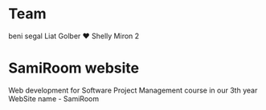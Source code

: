 # Team
beni segal
Liat Golber ♥
Shelly Miron 2
# SamiRoom website
Web development for Software Project Management course in our 3th year
WebSite name - SamiRoom
